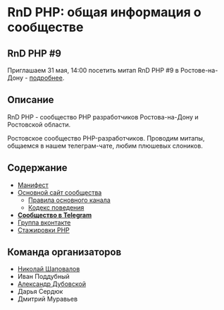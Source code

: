 # RnD PHP: общая информация о сообществе

## RnD PHP #9
Приглашаем 31 мая, 14:00 посетить митап RnD PHP #9 в Ростове-на-Дону - [подробнее](anons/rndphp-9.md).


## Описание
RnD PHP - сообщество PHP разработчиков Ростова-на-Дону и Ростовской области.

Ростовское сообщество PHP-разработчиков. Проводим митапы, общаемся в нашем телеграм-чате, любим плюшевых слоников.

## Содержание
- [Манифест](./manifest.md)
- [Основной сайт сообщества](https://tglink.ru/rndphp)
  - [Правила основного канала](./rules.md)
  - [Кодекс поведения](./code_of_conduct.md)
- [**Сообщество в Telegram**](https://t.me/rndphp)
- [Группа вконтакте](https://vk.com/rnd_php)
- [Стажировки PHP](./internship.md)

## Команда организаторов
- [Николай Шаповалов](https://t.me/drup8)
- Иван Поддубный
- [Александр Дубовской](https://t.me/adubovskoy)
- Дарья Сердюк
- Дмитрий Муравьев